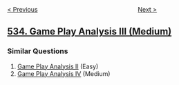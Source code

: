 <!--|This file generated by command(leetcode description); DO NOT EDIT.    |-->
<!--+----------------------------------------------------------------------+-->
<!--|@author    openset <openset.wang@gmail.com>                           |-->
<!--|@link      https://github.com/openset                                 |-->
<!--|@home      https://github.com/openset/leetcode                        |-->
<!--+----------------------------------------------------------------------+-->

[< Previous](https://github.com/openset/leetcode/tree/master/problems/lonely-pixel-ii "Lonely Pixel II")
　　　　　　　　　　　　　　　　
[Next >](https://github.com/openset/leetcode/tree/master/problems/encode-and-decode-tinyurl "Encode and Decode TinyURL")

## [534. Game Play Analysis III (Medium)](https://leetcode.com/problems/game-play-analysis-iii "游戏玩法分析 III")



### Similar Questions
  1. [Game Play Analysis II](https://github.com/openset/leetcode/tree/master/problems/game-play-analysis-ii) (Easy)
  1. [Game Play Analysis IV](https://github.com/openset/leetcode/tree/master/problems/game-play-analysis-iv) (Medium)
